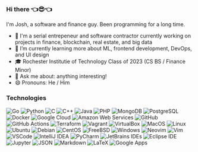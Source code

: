 ### Hi there 👈😎👈

I'm Josh, a software and finance guy. Been programming for a long time.

- 💼 I'm a serial entrepeneur and software contractor currently working on projects in finance, blockchain, real estate, and big data
- 🌱 I’m currently learning more about ML, frontend development, DevOps, and UI design
- 🎓 Rochester Institutie of Technology Class of 2023 (CS BS / Finance Minor)
- 💬 Ask me about: anything interesting!
- 😄 Pronouns: He / Him

### Technologies
![Go](https://img.shields.io/badge/-Go-00ADD8?logoColor=white&style=flat-square&logo=Go)
![Python](https://img.shields.io/badge/-Python-3776AB?logoColor=white&style=flat-square&logo=Python)
![C](https://img.shields.io/badge/-C-A8B9CC?logoColor=white&style=flat-square&logo=C)
![C++](https://img.shields.io/badge/-C++-00599C?logoColor=white&style=flat-square&logo=C%2B%2B)
![Java](https://img.shields.io/badge/-Java-007396?style=flat-square&logoColor=maroon&logo=java)
![PHP](https://img.shields.io/badge/-PHP-777BB4?style=flat-square&logoColor=white&logo=php)
![MongoDB](https://img.shields.io/badge/-MongoDB-47A248?logoColor=white&style=flat-square&logo=MongoDB)
![PostgreSQL](https://img.shields.io/badge/-PostgreSQL-336791?logoColor=white&style=flat-square&logo=PostgreSQL)
![Docker](https://img.shields.io/badge/-Docker-2496ED?style=flat-square&logoColor=white&logo=docker)
![Google Cloud](https://img.shields.io/badge/-Google%20Cloud-4285F4?style=flat-square&logoColor=white&logo=google-cloud)
![Amazon Web Services](https://img.shields.io/badge/-Amazon%20AWS-232F3E?logoColor=white&style=flat-square&logo=amazon-aws)
![GitHub](https://img.shields.io/badge/-GitHub-181717?logoColor=white&style=flat-square&logo=github)
![GitHub Actions](https://img.shields.io/badge/-GitHub%20Actions-2088FF?logoColor=white&style=flat-square&logo=GItHub-Actions)
![Terraform](https://img.shields.io/badge/-Terraform-623CE4?logoColor=white&style=flat-square&logo=Terraform)
![Vagrant](https://img.shields.io/badge/-Vagrant-1563FF?style=flat-square&logoColor=white&logo=vagrant)
![VirtualBox](https://img.shields.io/badge/-VirtualBox-183A61?logoColor=white&style=flat-square&logo=VirtualBox)
![MacOS](https://img.shields.io/badge/-MacOS-000000?logoColor=white&style=flat-square&logo=apple)
![Linux](https://img.shields.io/badge/-Linux-FCC624?logoColor=white&style=flat-square&logo=linux)
![Ubuntu](https://img.shields.io/badge/-Ubuntu-E95420?logoColor=white&style=flat-square&logo=ubuntu)
![Debian](https://img.shields.io/badge/-Debian-A81D33?logoColor=white&style=flat-square&logo=debian)
![CentOS](https://img.shields.io/badge/-CentOS-262577?logoColor=white&style=flat-square&logo=CentOS)
![FreeBSD](https://img.shields.io/badge/-FreeBSD-AB2B28?logoColor=white&style=flat-square&logo=FreeBSD)
![Windows](https://img.shields.io/badge/-Windows-0078D6?style=flat-square&logo=windows)
![Neovim](https://img.shields.io/badge/-Neovim-57A143?logoColor=white&style=flat-square&logo=neovim)
![Vim](https://img.shields.io/badge/-Vim-019733?logoColor=white&style=flat-square&logo=vim)
![VSCode](https://img.shields.io/badge/-VSCode-007ACC?style=flat-square&logo=visual-studio)
![IntelliJ IDEA](https://img.shields.io/badge/-IntelliJ%20IDEA-000000?logoColor=white&style=flat-square&logo=intellij-idea)
![PyCharm](https://img.shields.io/badge/-PyCharm-000000?logoColor=white&style=flat-square&logo=pycharm)
![JetBrains IDEs](https://img.shields.io/badge/-JetBrains%20IDEs-000000?logoColor=white&style=flat-square&logo=jetbrains)
![Eclipse IDE](https://img.shields.io/badge/-Eclipse%20IDE-2C2255?logoColor=white&style=flat-square&logo=Eclipse-IDE)
![Jupyter](https://img.shields.io/badge/-Jupyter-F37626?logoColor=white&style=flat-square&logo=jupyter)
![JSON](https://img.shields.io/badge/-JSON-000000?logoColor=white&style=flat-square&logo=JSON)
![Markdown](https://img.shields.io/badge/-Markdown-000000?logoColor=white&style=flat-square&logo=Markdown)
![LaTeX](https://img.shields.io/badge/-LaTeX-008080?logoColor=white&style=flat-square&logo=LaTeX)
![Google Apps](https://img.shields.io/badge/-Google%20Apps-4285F4?style=flat-square&logoColor=white&logo=google-drive)
